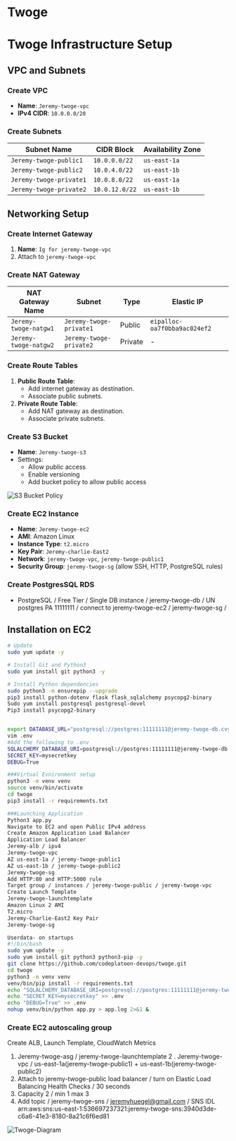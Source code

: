 # Twoge






# Twoge Infrastructure Setup

## VPC and Subnets

### Create VPC
- **Name**: `Jeremy-twoge-vpc`
- **IPv4 CIDR**: `10.0.0.0/20`

### Create Subnets
| Subnet Name            | CIDR Block    | Availability Zone |
|------------------------|---------------|-------------------|
| `Jeremy-twoge-public1` | `10.0.0.0/22` | `us-east-1a`      |
| `Jeremy-twoge-public2` | `10.0.4.0/22` | `us-east-1b`      |
| `Jeremy-twoge-private1`| `10.0.8.0/22` | `us-east-1a`      |
| `Jeremy-twoge-private2`| `10.0.12.0/22`| `us-east-1b`      |

## Networking Setup

### Create Internet Gateway
1. **Name**: `Ig for jeremy-twoge-vpc`
2. Attach to `jeremy-twoge-vpc`

### Create NAT Gateway
| NAT Gateway Name       | Subnet           | Type      | Elastic IP |
|------------------------|------------------|-----------|------------|
| `Jeremy-twoge-natgw1`  | `Jeremy-twoge-private1` | Public    | `eipalloc-oa7f0bba9ac024ef2` |
| `Jeremy-twoge-natgw2`  | `Jeremy-twoge-private2` | Private   | -          |

### Create Route Tables
1. **Public Route Table**:
   - Add internet gateway as destination.
   - Associate public subnets.
2. **Private Route Table**:
   - Add NAT gateway as destination.
   - Associate private subnets.

### Create S3 Bucket
- **Name**: `Jeremy-twoge-s3`
- Settings:
  - Allow public access
  - Enable versioning
  - Add bucket policy to allow public access
    
![S3 Bucket Policy](https://github.com/user-attachments/assets/419da1a7-5ffd-4a87-a389-76a160b438cd)




### Create EC2 Instance
- **Name**: `Jeremy-twoge-ec2`
- **AMI**: Amazon Linux
- **Instance Type**: `t2.micro`
- **Key Pair**: `Jeremy-charlie-East2`
- **Network**: `jeremy-twoge-vpc`, `jeremy-twoge-public1`
- **Security Group**: `jeremy-twoge-sg` (allow SSH, HTTP, PostgreSQL rules)


### Create PostgresSQL RDS  
- PostgreSQL / Free Tier / Single DB instance / jeremy-twoge-db / UN postgres  PA 11111111 / connect to jeremy-twoge-ec2 / jeremy-twoge-sg / 


## Installation on EC2
```bash
# Update
sudo yum update -y

# Install Git and Python3
sudo yum install git python3 -y

# Install Python dependencies
sudo python3 -m ensurepip --upgrade
pip3 install python-dotenv flask flask_sqlalchemy psycopg2-binary
Sudo yum install postgresql postgresql-devel
Pip3 install psycopg2-binary


export DATABASE_URL="postgresql://postgres:11111111@jeremy-twoge-db.cvyw6igek2bp.us-east-1.rds.amazonaws.com:5432/twogedb"
vim .env
#Add the following to .env
SQLALCHEMY_DATABASE_URI=postgresql://postgres:11111111@jeremy-twoge-db.cvyw6igek2bp.us-east-1.rds.amazonaws.com:5432/twogedb
SECRET_KEY=mysecretkey
DEBUG=True

###Virtual Evnironment setup
python3 -m venv venv
source venv/bin/activate
cd twoge
pip3 install -r requirements.txt

###Launching Application 
Python3 app.py
Navigate to EC2 and open Public IPv4 address 
Create Amazon Application Load Balancer
Application Load Balancer
Jeremy-alb / ipv4 
Jeremy-twoge-vpc
AZ us-east-1a / jeremy-twoge-public1
AZ us-east-1b / jeremy-twoge-public2
Jeremy-twoge-sg
Add HTTP:80 and HTTP:5000 rule 
Target group / instances / jeremy-twoge-public / jeremy-twoge-vpc
Create Launch Template
Jeremy-twoge-launchtemplate
Amazon Linux 2 AMI
T2.micro
Jeremy-Charlie-East2 Key Pair
Jeremy-twoge-sg

Userdata- on startups
#!/bin/bash
sudo yum update -y
sudo yum install git python3 python3-pip -y
git clone https://github.com/codeplatoon-devops/twoge.git
cd twoge
python3 -m venv venv
venv/bin/pip install -r requirements.txt
echo "SQLALCHEMY_DATABASE_URI=postgresql://postgres:11111111@jeremy-twoge-db.cvyw6igek2bp.us-east-1.rds.amazonaws.com:5432/twogedb" >> .env
echo "SECRET_KEY=mysecretkey" >> .env
echo "DEBUG=True" >> .env
nohup venv/bin/python app.py > app.log 2>&1 &

```

### Create EC2 autoscaling group
Create ALB, Launch Template, CloudWatch Metrics
1. Jeremy-twoge-asg / jeremy-twoge-launchtemplate
2 . Jeremy-twoge-vpc / us-east-1a(jeremy-twoge-public1) + us-east-1b(jeremy-twoge-public2)
3. Attach to jeremy-twoge-public load balancer / turn on Elastic Load Balancing Health Checks / 30 seconds
4. Capacity 2  / min 1 max 3
5. Add topic / jeremy-twoge-sns / jeremyhuegel@gmail.com / SNS IDL arn:aws:sns:us-east-1:536697237321:jeremy-twoge-sns:3940d3de-c6a6-41e3-8180-8a21c6f6ed81


![Twoge-Diagram](https://github.com/user-attachments/assets/f6204b0a-d33b-4666-9592-cc58b7b70111)

